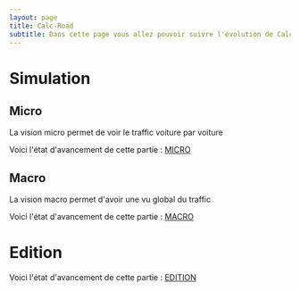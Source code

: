 ```yaml
---
layout: page
title: Calc-Road
subtitle: Dans cette page vous allez pouvoir suivre l'évolution de Calc-Road le simulateur de traffics
---
```


# Simulation 

## Micro

La vision micro permet de voir le traffic voiture par voiture

Voici l'état d'avancement de cette partie :
[MICRO](http://micro.calc-road.pro)

## Macro

La vision macro permet d'avoir une vu global du traffic

Voici l'état d'avancement de cette partie :
[MACRO](http://macro.calc-road.pro)

# Edition

Voici l'état d'avancement de cette partie :
[EDITION](http://edition.calc-road.pro)

